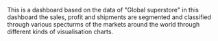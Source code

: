 This is a dashboard based on the data of "Global superstore" in this dashboard the sales, profit and shipments are segmented and classified through various specturms of the markets around the world through different kinds of visualisation charts.
